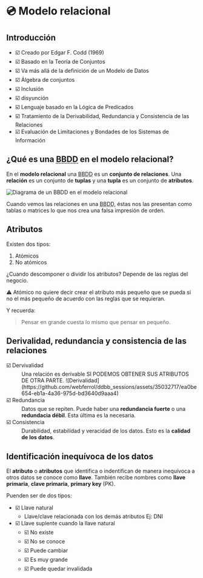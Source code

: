 # :cd: Modelo relacional

## Introducción

- ☑️ Creado por Edgar F. Codd (1969)
- ☑️ Basado en la Teoría de Conjuntos
- ☑️ Va más allá de la definición de un Modelo de Datos
- ☑️ Álgebra de conjuntos
- ☑️ Inclusión
- ☑️ disyunción
- ☑️ Lenguaje basado en la Lógica de Predicados
- ☑️ Tratamiento de la Derivabilidad, Redundancia y Consistencia de las
Relaciones
- ☑️ Evaluación de Limitaciones y Bondades de los Sistemas de Información

## ¿Qué es una <abbr title="Base de Datos">BBDD</abbr> en el modelo relacional?

En el **modelo relacional** una <abbr title="Base de Datos">BBDD</abbr> es un **conjunto de relaciones**. Una **relación** es un conjunto de **tuplas** y una **tupla** es un conjunto de **atributos**.

![Diagrama de un BBDD en el modelo relacional](https://github.com/webferrol/ddbb_sessions/assets/35032717/9b03e1c9-3e13-4e8f-8d72-2abb14f3f725)

Cuando vemos las relaciones en una <abbr title="Base de Datos">BBDD</abbr>, éstas nos las presentan como tablas o matrices lo que nos crea una falsa impresión de orden.

## Atributos

Existen dos tipos:

1. Atómicos
2. No atómicos

¿Cuando descomponer o dividir los atributos? Depende de las reglas del negocio.

  ⚠️ Atómico no quiere decir crear el atributo más pequeño que se pueda si no el más pequeño de acuerdo con las reglas que se requieran.

Y recuerda:

>Pensar en grande cuesta lo mismo que pensar en pequeño.

## Derivalidad, redundancia y consistencia de las relaciones

<dl>
  <dt>☑️ Dervivalidad</dt>
  <dd>Una relación es derivable SI PODEMOS OBTENER SUS ATRIBUTOS DE OTRA PARTE. ![Derivalidad](https://github.com/webferrol/ddbb_sessions/assets/35032717/ea0be654-eb1a-4a36-975d-bd3640d9aaa4)</dd>
  <dt>☑️ Redundancia</dt>
  <dd>Datos que se repiten. Puede haber una <strong>redundancia fuerte</strong> o una <strong>redundacia débil</strong>. Esta última es la necesaria.</dd>
  <dt>☑️ Consistencia</dt>
  <dd>Durabilidad, estabilidad y veracidad de los datos. Esto es la <strong>calidad de los datos</strong>.</dd>
</dl>

## Identificación inequívoca de los datos

El **atributo** o **atributos** que identifica o indentifican de manera inequívoca a otros datos se conoce como **llave**. También recibe nombres como **llave primaria**, **clave primaria**, **primary key** (PK).

Puenden ser de dos tipos:

- ☑️ Llave natural
  - Llave/clave relacionada con los demás atributos
  Ej: DNI
- ☑️ Llave suplente cuando la llave natural
  - ☑️ No existe
  - ☑️ No se conoce
  - ☑️ Puede cambiar
  - ☑️ Es muy grande
  - ☑️ Puede quedar invalidada
